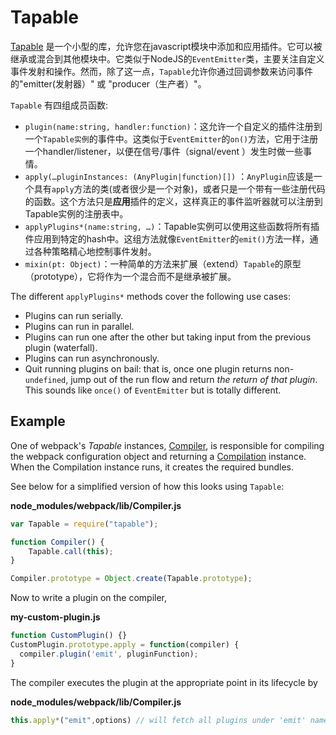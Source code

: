 # Tapable

[Tapable](#) 是一个小型的库，允许您在javascript模块中添加和应用插件。它可以被继承或混合到其他模块中。它类似于NodeJS的`EventEmitter`类，主要关注自定义事件发射和操作。然而，除了这一点，`Tapable`允许你通过回调参数来访问事件的"emitter\(发射器）" 或 "producer（生产者）"。

`Tapable` 有四组成员函数:

* `plugin(name:string, handler:function)`：这允许一个自定义的插件注册到一个`Tapable实例`的事件中。这类似于`EventEmitter`的`on()`方法，它用于注册一个handler/listener，以便在信号/事件（signal/event ）发生时做一些事情。
* `apply(…pluginInstances: (AnyPlugin|function)[])` ：`AnyPlugin`应该是一个具有`apply`方法的类\(或者很少是一个对象\)，或者只是一个带有一些注册代码的函数。这个方法只是**应用**插件的定义，这样真正的事件监听器就可以注册到Tapable实例的注册表中。
* `applyPlugins*(name:string, …)`：Tapable实例可以使用这些函数将所有插件应用到特定的hash中。这组方法就像`EventEmitter`的`emit()`方法一样，通过各种策略精心地控制事件发射。
* `mixin(pt: Object)`：一种简单的方法来扩展（extend）`Tapable`的原型（prototype），它将作为一个混合而不是继承被扩展。

The different `applyPlugins*` methods cover the following use cases:

* Plugins can run serially.
* Plugins can run in parallel.
* Plugins can run one after the other but taking input from the previous plugin \(waterfall\).
* Plugins can run asynchronously.
* Quit running plugins on bail: that is, once one plugin returns non-`undefined`, jump out of the run flow and return _the return of that plugin_. This sounds like `once()` of `EventEmitter` but is totally different.

## Example

One of webpack's _Tapable_ instances, [Compiler](/api/compiler), is responsible for compiling the webpack configuration object and returning a [Compilation](/api/compilation) instance. When the Compilation instance runs, it creates the required bundles.

See below for a simplified version of how this looks using `Tapable`:

**node\_modules/webpack/lib/Compiler.js**

```js
var Tapable = require("tapable");

function Compiler() {
    Tapable.call(this);
}

Compiler.prototype = Object.create(Tapable.prototype);
```

Now to write a plugin on the compiler,

**my-custom-plugin.js**

```js
function CustomPlugin() {}
CustomPlugin.prototype.apply = function(compiler) {
  compiler.plugin('emit', pluginFunction);
}
```

The compiler executes the plugin at the appropriate point in its lifecycle by

**node\_modules/webpack/lib/Compiler.js**

```js
this.apply*("emit",options) // will fetch all plugins under 'emit' name and run them.
```



